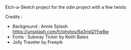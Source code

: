 Etch-a-Sketch project for the odin project with a few twists

Credits :

- Background : Annie Splash https://unsplash.com/fr/photos/6a3nqQ1YwBw
- Fonts : Subway Ticker by Keith Bates  
- Jolly Traveler by Freepik
